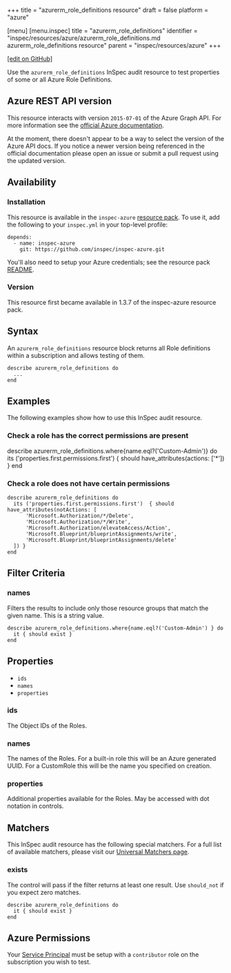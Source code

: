 +++
title = "azurerm_role_definitions resource"
draft = false
platform = "azure"

[menu]
  [menu.inspec]
    title = "azurerm_role_definitions"
    identifier = "inspec/resources/azure/azurerm_role_definitions.md azurerm_role_definitions resource"
    parent = "inspec/resources/azure"
+++

[\[edit on GitHub\]](https://github.com/inspec/inspec-azure/blob/master/docs/resources/azurerm_role_definitions.md)

Use the `azurerm_role_definitions` InSpec audit resource to test properties of
some or all Azure Role Definitions.

## Azure REST API version

This resource interacts with version `2015-07-01` of the Azure Graph API. For more
information see the [official Azure documentation](https://docs.microsoft.com/en-us/rest/api/authorization/roledefinitions/list#roledefinition).

At the moment, there doesn't appear to be a way to select the version of the
Azure API docs. If you notice a newer version being referenced in the official
documentation please open an issue or submit a pull request using the updated
version.

## Availability

### Installation

This resource is available in the `inspec-azure` [resource
pack](/inspec/glossary/#resource-pack). To use it, add the
following to your `inspec.yml` in your top-level profile:

    depends:
      - name: inspec-azure
        git: https://github.com/inspec/inspec-azure.git

You'll also need to setup your Azure credentials; see the resource pack
[README](https://github.com/inspec/inspec-azure#inspec-for-azure).

### Version

This resource first became available in 1.3.7 of the inspec-azure resource pack.

## Syntax

An `azurerm_role_definitions` resource block returns all Role definitions within a subscription and allows testing of them.

    describe azurerm_role_definitions do
      ...
    end

## Examples

The following examples show how to use this InSpec audit resource.

### Check a role has the correct permissions are present

describe azurerm_role_definitions.where{name.eql?('Custom-Admin')} do
its ('properties.first.permissions.first') { should have_attributes(actions: ['*']) }
end

### Check a role does not have certain permissions

    describe azurerm_role_definitions do
      its ('properties.first.permissions.first')  { should have_attributes(notActions: [
          'Microsoft.Authorization/*/Delete',
          'Microsoft.Authorization/*/Write',
          'Microsoft.Authorization/elevateAccess/Action',
          'Microsoft.Blueprint/blueprintAssignments/write',
          'Microsoft.Blueprint/blueprintAssignments/delete'
      ]) }
    end

## Filter Criteria

### names

Filters the results to include only those resource groups that match the given
name. This is a string value.

    describe azurerm_role_definitions.where{name.eql?('Custom-Admin') } do
      it { should exist }
    end

## Properties

- `ids`
- `names`
- `properties`

### ids

The Object IDs of the Roles.

### names

The names of the Roles. For a built-in role this will be an Azure generated UUID. For a CustomRole this will be the name you specified on creation.

### properties

Additional properties available for the Roles. May be accessed with dot notation in controls.

## Matchers

This InSpec audit resource has the following special matchers. For a full list of available matchers,
please visit our [Universal Matchers page](/inspec/matchers/).

### exists

The control will pass if the filter returns at least one result. Use
`should_not` if you expect zero matches.

    describe azurerm_role_definitions do
      it { should exist }
    end

## Azure Permissions

Your [Service
Principal](https://docs.microsoft.com/en-us/azure/azure-resource-manager/resource-group-create-service-principal-portal)
must be setup with a `contributor` role on the subscription you wish to test.
